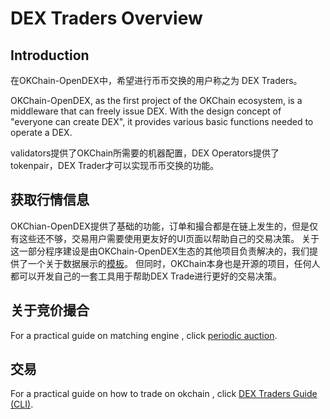 # DEX Traders Overview

## Introduction

在OKChain-OpenDEX中，希望进行币币交换的用户称之为 DEX Traders。

OKChain-OpenDEX, as the first project of the OKChain ecosystem, is a middleware that can freely issue DEX. With the design concept of "everyone can create DEX", it provides various basic functions needed to operate a DEX. 

validators提供了OKChain所需要的机器配置，DEX Operators提供了tokenpair，DEX Trader才可以实现币币交换的功能。


## 获取行情信息

OKChian-OpenDEX提供了基础的功能，订单和撮合都是在链上发生的，但是仅有这些还不够，交易用户需要使用更友好的UI页面以帮助自己的交易决策。
关于这一部分程序建设是由OKChain-OpenDEX生态的其他项目负责解决的，我们提供了一个关于数据展示的[模板](https://www.okex.com/dex-test)。
但同时，OKChain本身也是开源的项目，任何人都可以开发自己的一套工具用于帮助DEX Trade进行更好的交易决策。

## 关于竞价撮合

For a practical guide on matching engine , click [periodic auction](../concepts/periodic-auction.md).

## 交易

For a practical guide on how to trade on okchain , click [DEX Traders Guide (CLI)](../dex-trades/dex-trades-guide-cli.md).